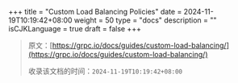 +++
title = "Custom Load Balancing Policies"
date = 2024-11-19T10:19:42+08:00
weight = 50
type = "docs"
description = ""
isCJKLanguage = true
draft = false
+++

> 原文：[https://grpc.io/docs/guides/custom-load-balancing/](https://grpc.io/docs/guides/custom-load-balancing/)
>
> 收录该文档的时间：`2024-11-19T10:19:42+08:00`
